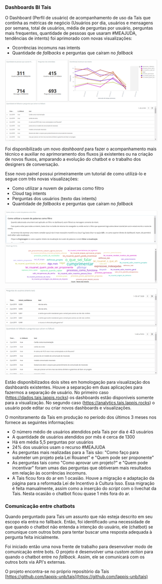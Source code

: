 ### Dashboards BI Tais

O Dashboard (Perfil de usuário) de acompanhamento de uso da Taís que continha as métricas de negócio (Usuários por dia, usuários e mensagens por semana, total de usuários, média de perguntas por usuário, perguntas mais frequentes, quantidade de pessoas que usaram #MEAJUDA, tendências de intents) foi aprimorado com novas visualizações:

- Ocorrências incomuns nas intents
- Quantidade de _fallbacks_ e perguntas que caíram no _fallback_

![Novas visualizações](figs/kibana-1.png)

Foi disponibilizado um novo _dashboard_ para fazer o acompanhamento mais técnico e auxiliar no aprimoramento dos fluxos já existentes ou na criação de novos fluxos, amparando a evolução do chatbot e o trabalho dos designers de conversação.

Esse novo painel possui primeiramente um tutorial de como utilizá-lo e segue com três novas visualizações:

- Como utilizar a nuvem de palavras como filtro
- Cloud tag intents
- Perguntas dos usuários (texto das intents)
- Quantidade de _fallbacks_ e perguntas que caíram no _fallback_

![Como utilizar a nuvem de palavras e nuvem de palavras das intents](figs/kibana-2.png)

![Perguntas dos usuários e Quantidade de fallbacks e perguntas que caíram no fallback](figs/kibana-3.png)

Estão disponibilizados dois sites em homologação para visualização dos dashboards existentes. Houve a separação em duas aplicações para fazermos a separação de usuário. No primeiro caso (https://dados.tais.lappis.rocks) os dashboards estão disponíveis somente para a visualização. No segundo caso (https://analytics.tais.lappis.rocks) o usuário pode editar ou criar novos dashboards e visualizações.

O monitoramento da Tais em produção no período dos últimos 3 meses nos fornece as seguintes informações:
- O número médio de usuários atendidos pela Tais por dia é 43 usuários
- A quantidade de usuários atendidos por mês é cerca de 1300
- Há em média 5,5 perguntas por usuários
- 24% dos usuários usam o recurso #MEAJUDA
- As perguntas mais realizadas para a Tais são: "Como faço para submeter um projeto pela Lei Rouanet" e "Quem pode ser proponente"
- As perguntas tais como "Como aprovar um projeto?" e "Quem pode incentivar" foram umas das perguntas que obtiveram mais resultados em relação às ocorrências incomuns.
- A Tais ficou fora do ar em 1 ocasião. Houve a migração e adaptação da página para a reformada Lei de Incentivo à Cultura Isso. Essa migração é feita manualmente, assim como a inserção do _script_ com o livechat da Tais. Nesta ocasião o chatbot ficou quase 1 mês fora do ar.


### Comunicação entre chatbots

Quando perguntado para Tais um assunto que não esteja descrito em seu escopo ela entra no fallback. Então, foi identificado uma necessidade de que quando o chatbot não entenda a intenção do usuário, ele (chatbot) se comunique com outros bots para tentar buscar uma resposta adequada à pergunta feita inicialmente.

Foi iniciado então uma nova frente de trabalho para desenvolver modo de comunicação entre bots. O projeto é desenvolver uma _custom action_ para quando o chatbot entre no _fallback_. Assim, ele se comunicará com os outros bots via API's externas.

O projeto encontra-se no próprio repositório da Tais [https://github.com/lappis-unb/tais](https://github.com/lappis-unb/tais)
